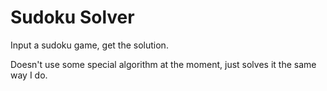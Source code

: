 # Sudoku Solver

Input a sudoku game, get the solution.

Doesn't use some special algorithm at the moment, just solves it the same way I do.